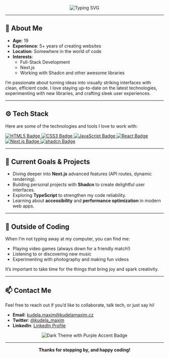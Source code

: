 <!-- 
  A Dark-Themed README with Purple Accents 
  Tailored for GitHub user: "Mixer159"
  ---------------------------------------
-->

<!-- HEADER SECTION -->
<p align="center">
  <img src="https://readme-typing-svg.herokuapp.com?size=30&color=%238A2BE2&center=true&vCenter=true&width=500&lines=Hello+%F0%9F%91%8B%2C+I'm+Maxim!;Full-Stack+Developer;Next.js+Enthusiast;Shadcn+Lover" alt="Typing SVG" />
</p>

---

## 🌌 About Me
- **Age**: 19  
- **Experience**: 5+ years of creating websites  
- **Location**: Somewhere in the world of code  
- **Interests**:  
  - Full-Stack Development  
  - Next.js  
  - Working with Shadcn and other awesome libraries  

I’m passionate about turning ideas into visually striking interfaces with clean, efficient code. I love staying up-to-date on the latest technologies, experimenting with new libraries, and crafting sleek user experiences.

---

## ⚙️ Tech Stack
Here are some of the technologies and tools I love to work with:

<p>
  <a href="https://html.spec.whatwg.org/">
    <img src="https://img.shields.io/badge/HTML5-E34F26?style=for-the-badge&logo=html5&logoColor=white" alt="HTML5 Badge"/>
  </a>
  <a href="https://www.w3.org/Style/CSS/">
    <img src="https://img.shields.io/badge/CSS3-1572B6?style=for-the-badge&logo=css3&logoColor=white" alt="CSS3 Badge"/>
  </a>
  <a href="https://developer.mozilla.org/en-US/docs/Web/JavaScript/">
    <img src="https://img.shields.io/badge/JavaScript-F7CE00?style=for-the-badge&logo=javascript&logoColor=black" alt="JavaScript Badge"/>
  </a>
  <a href="https://reactjs.org/">
    <img src="https://img.shields.io/badge/React-61DAFB?style=for-the-badge&logo=react&logoColor=black" alt="React Badge"/>
  </a>
  <a href="https://nextjs.org/">
    <img src="https://img.shields.io/badge/Next.js-000000?style=for-the-badge&logo=next.js&logoColor=white" alt="Next.js Badge"/>
  </a>
   <a href="https://ui.shadcn.com/">
    <img src="https://img.shields.io/badge/shadcn-000000?style=for-the-badge&logo=shadcn&logoColor=white" alt="shadcn Badge"/>
  </a>
</p>

---

## 🚀 Current Goals & Projects
- Diving deeper into **Next.js** advanced features (API routes, dynamic rendering).  
- Building personal projects with **Shadcn** to create delightful user interfaces.  
- Exploring **TypeScript** to strengthen my code reliability.  
- Learning about **accessibility** and **performance optimization** in modern web apps.

---

## 🎉 Outside of Coding
When I’m not typing away at my computer, you can find me:
- Playing video games (always down for a friendly match!)  
- Listening to or discovering new music  
- Experimenting with photography and making fun videos  

It’s important to take time for the things that bring joy and spark creativity.

---

## 📫 Contact Me
Feel free to reach out if you’d like to collaborate, talk tech, or just say hi!

- **Email**: [kudela.maxim@kudelamaxim.cz](kudela.maxim@kudelamaxim.cz)  
- **Twitter**: [@kudela_maxim](https://x.com/kudela_maxim)  
- **LinkedIn**: [LinkedIn Profile](https://www.linkedin.com/in/maxim-kudela-18629921a/)  

<p align="center">
  <img src="https://img.shields.io/badge/Dark--Theme-Purple%20Accent-8A2BE2?style=for-the-badge" alt="Dark Theme with Purple Accent Badge"/>
</p>

---

<p align="center">
  <strong>Thanks for stopping by, and happy coding!</strong>
</p>
